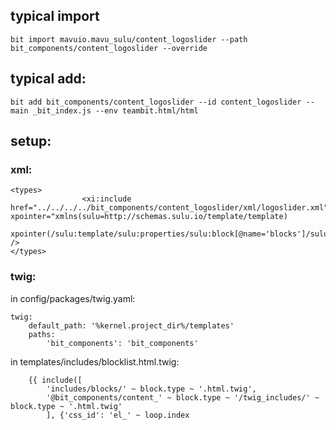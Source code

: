 ## typical import

```
bit import mavuio.mavu_sulu/content_logoslider --path bit_components/content_logoslider --override
```

## typical add:

```
bit add bit_components/content_logoslider --id content_logoslider --main _bit_index.js --env teambit.html/html
```

## setup:

### xml:

```
<types>
                <xi:include href="../../../../bit_components/content_logoslider/xml/logoslider.xml" xpointer="xmlns(sulu=http://schemas.sulu.io/template/template)
                                    xpointer(/sulu:template/sulu:properties/sulu:block[@name='blocks']/sulu:types/sulu:type[@name='logoslider'])" />
</types>
```

### twig:

in config/packages/twig.yaml:

```
twig:
    default_path: '%kernel.project_dir%/templates'
    paths:
        'bit_components': 'bit_components'

```

in templates/includes/blocklist.html.twig:

```
	{{ include([
        'includes/blocks/' ~ block.type ~ '.html.twig',
        '@bit_components/content_' ~ block.type ~ '/twig_includes/' ~ block.type ~ '.html.twig'
        ], {'css_id': 'el_' ~ loop.index

```
